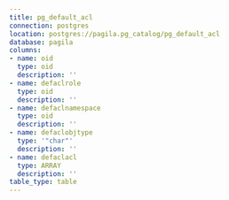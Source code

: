 ```yaml
---
title: pg_default_acl
connection: postgres
location: postgres://pagila.pg_catalog/pg_default_acl
database: pagila
columns:
- name: oid
  type: oid
  description: ''
- name: defaclrole
  type: oid
  description: ''
- name: defaclnamespace
  type: oid
  description: ''
- name: defaclobjtype
  type: '"char"'
  description: ''
- name: defaclacl
  type: ARRAY
  description: ''
table_type: table
---
```



